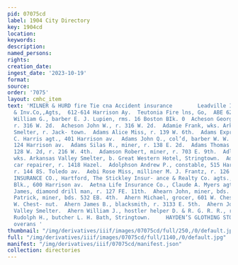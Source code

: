 ```yaml
---
pid: 07075cd
label: 1904 City Directory
key: 1904cd
location: 
keywords: 
description: 
named_persons: 
rights: 
creation_date: 
ingest_date: '2023-10-19'
format: 
source: 
order: '7075'
layout: cmhc_item
text: 'MILNER & HURD fire Tie cna Accident insurance        Leadville Insurance, Realty
  & Inv.Co,,Agts,  612-614 Harrison Ay.  Teutonia Fire lns, Go,  ABE 62 AHR Abele
  William G., barber E. J. Lupien, rms. 16 Boston BIk. 0  Acheson George L., miner,
  r. 316 W. 2d.  Acheson John W., r. 316 W. 2d.  Adamie Frank, wks. Arkansas Valley
  Smelter, r. Jack- town.  Adams Alice Miss, r. 139 W. 6th.  Adams Express Co., A.
  C. Harris agt., 401 Harrison av.  Adams John Q., col’d, barber W. W. Demond, rms.
  124 Harrison av.  Adams Silas R., miner, r. 138 E. 2d.  Adams Thomas J., restaurant,
  128 W. 2d, r. 216 W. 4th.  Adamson Robert, miner, r. 703 E. 9th.  Adler Richard,
  wks. Arkansas Valley Smelter, b. Great Western Hotel, Stringtown.  Adolph Jacob,
  car repairer, r. 1418 Hazel.  Adolphson Andrew P., constable, 515 Harrison av.,
  r. 144 8S. Toledo av.  Aebi Rose Miss, milliner M. J. Frantz, r. 126 W. 6th.  AETNA
  INSURANCE CO., Hartford, The Stickley Insur- ance & Realty Co. agts., 1-2-3 DeMaineville
  Blk., 600 Harrison av.  Aetna Life Insurance Co., Claude A. Myers agt., 114 E. 6th.  Ahearn
  James, diamond drill man, r. 127 FE. 11th.  Ahearn John, miner, bds. 532 E. 4th.  Ahearn
  Patrick, miner, bds. 532 EB. 4th.  Ahern Michael, grocer, 601 W. Chestnut, r. 529
  W. Chest- nut.  Ahern James B., blacksmith, r. 3133 E. 5th.  Ahern John, wks. Arkansas
  Valley Smelter.  Ahern William J., hostler helper D. & R. G. R. R., r. 529 W. Chestnut.  Ahrens
  Rudolph H., butcher L. H. Bath, Stringtown.     HAYDEN’S GLOTHING STORE agentstorchanantr''s
  overans '
thumbnail: "/img/derivatives/iiif/images/07075cd/full/250,/0/default.jpg"
full: "/img/derivatives/iiif/images/07075cd/full/1140,/0/default.jpg"
manifest: "/img/derivatives/iiif/07075cd/manifest.json"
collection: directories
---
```


